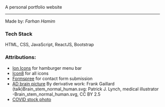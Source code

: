 
A personal portfolio website

--------------------------------------

Made by:
_Farhan Hamim_



### Tech Stack
HTML, CSS, JavaScript, ReactJS, Bootstrap

### Attributions:

- [Ion Icons](https://ionic.io/ionicons) for hamburger menu bar
- [Icon8](https://icons8.com/) for all icons
- [Formspree](https://formspree.io/) for contact form submission
- [AD brain picture](https://commons.wikimedia.org/w/index.php?curid=4873990) By derivative work: Frank Gaillard (talk)Brain_stem_normal_human.svg: Patrick J. Lynch, medical illustrator -Brain_stem_normal_human.svg, CC BY 2.5
- [COVID stock photo](https://images.unsplash.com/photo-1584036561566-baf8f5f1b144?ixlib=rb-4.0.3&q=85&fm=jpg&crop=entropy&cs=srgb&dl=fusion-medical-animation-rnr8D3FNUNY-unsplash.jpg)

